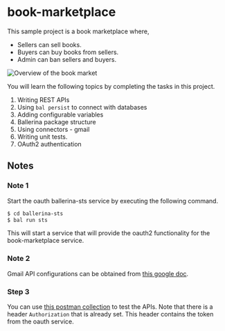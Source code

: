 # book-marketplace

This sample project is a book marketplace where,
- Sellers can sell books.
- Buyers can buy books from sellers.
- Admin can ban sellers and buyers.

![Overview of the book market](/resources/er_diagram.png)

You will learn the following topics by completing the tasks in this project.

1. Writing REST APIs
2. Using `bal persist` to connect with databases
3. Adding configurable variables
4. Ballerina package structure
5. Using connectors - gmail
6. Writing unit tests.
7. OAuth2 authentication

## Notes

### Note 1

Start the oauth ballerina-sts service by executing the following command.

```bash
$ cd ballerina-sts
$ bal run sts
```

This will start a service that will provide the oauth2 functionality for the book-marketplace service.

### Note 2

Gmail API configurations can be obtained from [this google doc](https://docs.google.com/document/d/1i_nlEQeNwMTICqpGNAswIGlaj1nPJmiyZsP6PVrzCh4/edit?usp=sharing).

### Step 3

You can use [this postman collection](https://www.postman.com/sasnaka/workspace/uom/collection/8343289-0fe2a425-352e-4614-be7c-e46f5da5d8b4?action=share&creator=8343289) to test the APIs. Note that there is a header `Authorization` that is already set. This header contains the token from the oauth service.
